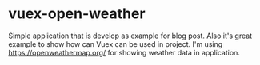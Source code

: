 # vuex-open-weather

Simple application that is develop as example for blog post. Also it's great example to show how can Vuex can be used in project. I'm using https://openweathermap.org/ for showing weather data in application.  
